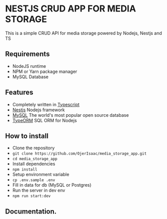 # NESTJS CRUD APP FOR MEDIA STORAGE
This is a simple CRUD API for media storage powered by Nodejs, Nestjs and TS

## Requirements
- NodeJS runtime
- NPM or Yarn package manager
- MySQL Database

## Features
- Completely written in [Typescript](https://typescriptlang.org/)
- [Nestjs](https://github.com/nestjs/nest) Nodejs framework
- [MySQL](https://dev.mysql.com/doc/) The world's most popular open source database
- [TypeORM](https://typeorm.io/) SQL ORM for Nodejs

## How to install
- Clone the repository
- `git clone https://github.com/OjerIsaac/media_storage_app.git`
- `cd media_storage_app`
- Install dependencies
- `npm install`
- Setup environment variable
- `cp .env.sample .env`
- Fill in data for db (MySQL or Postgres)
- Run the server in dev env
- `npm run start:dev`

## Documentation.
